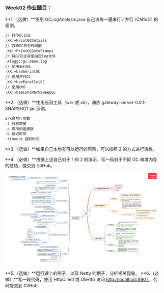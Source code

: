 ### **Week02 作业题目：**

**1.（选做）**使用 GCLogAnalysis.java 自己演练一遍串行 / 并行 /CMS/G1 的案例。

~~~xml
// 打印GC日志
-XX:+PrintGCDetails
// 打印GC日志时间戳
-XX:+PrintGCDateStamps
// 将GC日志存至指定log文件
-Xloggc:gc.demo.log
// 使用串行GC
-XX:+UseSerialGC
// 使用并行GC
-XX:+UseParallelGC
// 使用CMS
-XX:+UseConcMarkSweepGC
~~~

**2.（选做）**使用压测工具（wrk 或 sb），演练 gateway-server-0.0.1-SNAPSHOT.jar 示例。

~~~xml
wrk命令行参数
-t 线程数量
-c 保持的连接数
-d 延迟时间
–timeout 超时时间
~~~



**3.（选做）**如果自己本地有可以运行的项目，可以按照 2 的方式进行演练。

**4.（必做）**根据上述自己对于 1 和 2 的演示，写一段对于不同 GC 和堆内存的总结，提交到 GitHub。

![](GC.png)

**5.（选做）**运行课上的例子，以及 Netty 的例子，分析相关现象。
**6.（必做）**写一段代码，使用 HttpClient 或 OkHttp 访问 [ http://localhost:8801 ](http://localhost:8801/)，代码提交到 GitHub

